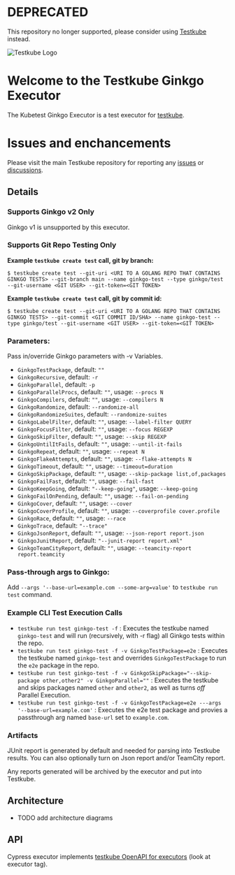 # DEPRECATED

This repository no longer supported, please consider using [Testkube](https://github.com/kubeshop/testkube) instead.

![Testkube Logo](https://raw.githubusercontent.com/kubeshop/testkube/main/assets/testkube-color-gray.png)
                                                           
# Welcome to the Testkube Ginkgo Executor

The Kubetest Ginkgo Executor is a test executor for [testkube](https://testkube.io).

# Issues and enchancements 

Please visit the main Testkube repository for reporting any [issues](https://github.com/kubeshop/testkube/issues) or [discussions](https://github.com/kubeshop/testkube/discussions).

## Details 

### Supports Ginkgo v2 Only
Ginkgo v1 is unsupported by this executor.

### Supports Git Repo Testing Only
**Example `testkube create test` call, git by branch:**

`$ testkube create test --git-uri <URI TO A GOLANG REPO THAT CONTAINS GINKGO TESTS> --git-branch main --name ginkgo-test --type ginkgo/test --git-username <GIT USER> --git-token=<GIT TOKEN>`

**Example `testkube create test` call, git by commit id:**

`$ testkube create test --git-uri <URI TO A GOLANG REPO THAT CONTAINS GINKGO TESTS> --git-commit <GIT COMMIT ID/SHA> --name ginkgo-test --type ginkgo/test --git-username <GIT USER> --git-token=<GIT TOKEN>`

### Parameters:
Pass in/override Ginkgo parameters with -v Variables. 
* `GinkgoTestPackage`, default: `""`
* `GinkgoRecursive`, default: `-r`
* `GinkgoParallel`, default: `-p`
* `GinkgoParallelProcs`, default: `""`, usage: `--procs N`
* `GinkgoCompilers`, default: `""`, usage: `--compilers N`
* `GinkgoRandomize`, default: `--randomize-all`
* `GinkgoRandomizeSuites`, default: `--randomize-suites`
* `GinkgoLabelFilter`, default: `""`, usage: `--label-filter QUERY`
* `GinkgoFocusFilter`, default: `""`, usage: `--focus REGEXP`
* `GinkgoSkipFilter`, default: `""`, usage: `--skip REGEXP`
* `GinkgoUntilItFails`, default: `""`, usage: `--until-it-fails`
* `GinkgoRepeat`, default: `""`, usage: `--repeat N`
* `GinkgoFlakeAttempts`, default: `""`, usage: `--flake-attempts N`
* `GinkgoTimeout`, default: `""`, usage: `--timeout=duration`
* `GinkgoSkipPackage`, default: `""`, usage: `--skip-package list,of,packages`
* `GinkgoFailFast`, default: `""`, usage: `--fail-fast`
* `GinkgoKeepGoing`, default: `"--keep-going"`, usage: `--keep-going`
* `GinkgoFailOnPending`, default: `""`, usage: `--fail-on-pending`
* `GinkgoCover`, default: `""`, usage: `--cover`
* `GinkgoCoverProfile`, default: `""`, usage: `--coverprofile cover.profile`
* `GinkgoRace`, default: `""`, usage: `--race`
* `GinkgoTrace`, default: `"--trace"`
* `GinkgoJsonReport`, default: `""`, usage: `--json-report report.json`
* `GinkgoJunitReport`, default: `"--junit-report report.xml"`
* `GinkgoTeamCityReport`, default: `""`, usage: `--teamcity-report report.teamcity`

### Pass-through args to Ginkgo:
Add `--args '--base-url=example.com --some-arg=value'` to `testkube run test` command.

### Example CLI Test Execution Calls
* `testkube run test ginkgo-test -f` : Executes the testkube named `ginkgo-test` and will run (recursively, with -r flag) all Ginkgo tests within the repo.
* `testkube run test ginkgo-test -f -v GinkgoTestPackage=e2e` : Executes the testkube named `ginkgo-test` and overrides `GinkgoTestPackage` to run the `e2e` package in the repo.
* `testkube run test ginkgo-test -f -v GinkgoSkipPackage="--skip-package other,other2" -v GinkgoParallel=""` : Executes the testkube and skips packages named `other` and `other2`, as well as turns _off_ Parallel Execution.
* `testkube run test ginkgo-test -f -v GinkgoTestPackage=e2e ---args '--base-url=example.com'` : Executes the e2e test package and provies a passthrough arg named `base-url` set to `example.com`.

### Artifacts
JUnit report is generated by default and needed for parsing into Testkube results. You can also optionally turn on Json report and/or TeamCity report.

Any reports generated will be archived by the executor and put into Testkube.
## Architecture

- TODO add architecture diagrams

## API 

Cypress executor implements [testkube OpenAPI for executors](https://kubeshop.github.io/testkube/openapi/#operations-tag-executor) (look at executor tag).
